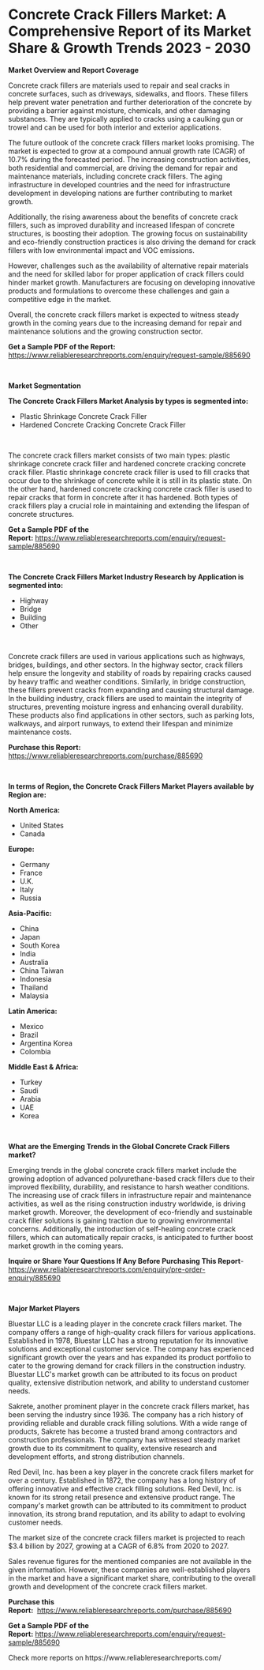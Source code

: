 <p><h1>Concrete Crack Fillers Market: A Comprehensive Report of its Market Share & Growth Trends 2023 - 2030</h1></p><p><strong>Market Overview and Report Coverage</strong></p>
<p><p>Concrete crack fillers are materials used to repair and seal cracks in concrete surfaces, such as driveways, sidewalks, and floors. These fillers help prevent water penetration and further deterioration of the concrete by providing a barrier against moisture, chemicals, and other damaging substances. They are typically applied to cracks using a caulking gun or trowel and can be used for both interior and exterior applications.</p><p>The future outlook of the concrete crack fillers market looks promising. The market is expected to grow at a compound annual growth rate (CAGR) of 10.7% during the forecasted period. The increasing construction activities, both residential and commercial, are driving the demand for repair and maintenance materials, including concrete crack fillers. The aging infrastructure in developed countries and the need for infrastructure development in developing nations are further contributing to market growth.</p><p>Additionally, the rising awareness about the benefits of concrete crack fillers, such as improved durability and increased lifespan of concrete structures, is boosting their adoption. The growing focus on sustainability and eco-friendly construction practices is also driving the demand for crack fillers with low environmental impact and VOC emissions.</p><p>However, challenges such as the availability of alternative repair materials and the need for skilled labor for proper application of crack fillers could hinder market growth. Manufacturers are focusing on developing innovative products and formulations to overcome these challenges and gain a competitive edge in the market.</p><p>Overall, the concrete crack fillers market is expected to witness steady growth in the coming years due to the increasing demand for repair and maintenance solutions and the growing construction sector.</p></p>
<p><strong>Get a Sample PDF of the Report:</strong> <a href="https://www.reliableresearchreports.com/enquiry/request-sample/885690">https://www.reliableresearchreports.com/enquiry/request-sample/885690</a></p>
<p>&nbsp;</p>
<p><strong>Market Segmentation</strong></p>
<p><strong>The Concrete Crack Fillers Market Analysis by types is segmented into:</strong></p>
<p><ul><li>Plastic Shrinkage Concrete Crack Filler</li><li>Hardened Concrete Cracking Concrete Crack Filler</li></ul></p>
<p>&nbsp;</p>
<p><p>The concrete crack fillers market consists of two main types: plastic shrinkage concrete crack filler and hardened concrete cracking concrete crack filler. Plastic shrinkage concrete crack filler is used to fill cracks that occur due to the shrinkage of concrete while it is still in its plastic state. On the other hand, hardened concrete cracking concrete crack filler is used to repair cracks that form in concrete after it has hardened. Both types of crack fillers play a crucial role in maintaining and extending the lifespan of concrete structures.</p></p>
<p><strong>Get a Sample PDF of the Report:</strong>&nbsp;<a href="https://www.reliableresearchreports.com/enquiry/request-sample/885690">https://www.reliableresearchreports.com/enquiry/request-sample/885690</a></p>
<p>&nbsp;</p>
<p><strong>The Concrete Crack Fillers Market Industry Research by Application is segmented into:</strong></p>
<p><ul><li>Highway</li><li>Bridge</li><li>Building</li><li>Other</li></ul></p>
<p>&nbsp;</p>
<p><p>Concrete crack fillers are used in various applications such as highways, bridges, buildings, and other sectors. In the highway sector, crack fillers help ensure the longevity and stability of roads by repairing cracks caused by heavy traffic and weather conditions. Similarly, in bridge construction, these fillers prevent cracks from expanding and causing structural damage. In the building industry, crack fillers are used to maintain the integrity of structures, preventing moisture ingress and enhancing overall durability. These products also find applications in other sectors, such as parking lots, walkways, and airport runways, to extend their lifespan and minimize maintenance costs.</p></p>
<p><strong>Purchase this Report:</strong>&nbsp; <a href="https://www.reliableresearchreports.com/purchase/885690">https://www.reliableresearchreports.com/purchase/885690</a></p>
<p>&nbsp;</p>
<p><strong>In terms of Region, the Concrete Crack Fillers Market Players available by Region are:</strong></p>
<p>
    <p> <strong> North America: </strong>
        <ul>
            <li>United States</li>
            <li>Canada</li>
        </ul>
        </p> 
    <p> <strong> Europe: </strong>
        <ul>
            <li>Germany</li>
            <li>France</li>
            <li>U.K.</li>
            <li>Italy</li>
            <li>Russia</li>
        </ul>
        </p> 
    <p> <strong> Asia-Pacific: </strong>
        <ul>
            <li>China</li>
            <li>Japan</li>
            <li>South Korea</li>
            <li>India</li>
            <li>Australia</li>
            <li>China Taiwan</li>
            <li>Indonesia</li>
            <li>Thailand</li>
            <li>Malaysia</li>
        </ul>
        </p> 
    <p> <strong> Latin America: </strong>
        <ul>
            <li>Mexico</li>
            <li>Brazil</li>
            <li>Argentina Korea</li>
            <li>Colombia</li>
        </ul>
        </p> 
    <p> <strong> Middle East & Africa: </strong>
        <ul>
            <li>Turkey</li>
            <li>Saudi</li>
            <li>Arabia</li>
            <li>UAE</li>
            <li>Korea</li>
        </ul>
    </p>
    </p>
<p>&nbsp;</p>
<p><strong>What are the Emerging Trends in the Global Concrete Crack Fillers market?</strong></p>
<p><p>Emerging trends in the global concrete crack fillers market include the growing adoption of advanced polyurethane-based crack fillers due to their improved flexibility, durability, and resistance to harsh weather conditions. The increasing use of crack fillers in infrastructure repair and maintenance activities, as well as the rising construction industry worldwide, is driving market growth. Moreover, the development of eco-friendly and sustainable crack filler solutions is gaining traction due to growing environmental concerns. Additionally, the introduction of self-healing concrete crack fillers, which can automatically repair cracks, is anticipated to further boost market growth in the coming years.</p></p>
<p><strong>Inquire or Share Your Questions If Any Before Purchasing This Report</strong>- <a href="https://www.reliableresearchreports.com/enquiry/pre-order-enquiry/885690">https://www.reliableresearchreports.com/enquiry/pre-order-enquiry/885690</a></p>
<p>&nbsp;</p>
<p><strong>Major Market Players</strong></p>
<p><p>Bluestar LLC is a leading player in the concrete crack fillers market. The company offers a range of high-quality crack fillers for various applications. Established in 1978, Bluestar LLC has a strong reputation for its innovative solutions and exceptional customer service. The company has experienced significant growth over the years and has expanded its product portfolio to cater to the growing demand for crack fillers in the construction industry. Bluestar LLC's market growth can be attributed to its focus on product quality, extensive distribution network, and ability to understand customer needs.</p><p>Sakrete, another prominent player in the concrete crack fillers market, has been serving the industry since 1936. The company has a rich history of providing reliable and durable crack filling solutions. With a wide range of products, Sakrete has become a trusted brand among contractors and construction professionals. The company has witnessed steady market growth due to its commitment to quality, extensive research and development efforts, and strong distribution channels.</p><p>Red Devil, Inc. has been a key player in the concrete crack fillers market for over a century. Established in 1872, the company has a long history of offering innovative and effective crack filling solutions. Red Devil, Inc. is known for its strong retail presence and extensive product range. The company's market growth can be attributed to its commitment to product innovation, its strong brand reputation, and its ability to adapt to evolving customer needs.</p><p>The market size of the concrete crack fillers market is projected to reach $3.4 billion by 2027, growing at a CAGR of 6.8% from 2020 to 2027. </p><p>Sales revenue figures for the mentioned companies are not available in the given information. However, these companies are well-established players in the market and have a significant market share, contributing to the overall growth and development of the concrete crack fillers market.</p></p>
<p><strong>Purchase this Report:</strong>&nbsp;&nbsp;<a href="https://www.reliableresearchreports.com/purchase/885690">https://www.reliableresearchreports.com/purchase/885690</a></p>
<p></p>
<p><strong>Get a Sample PDF of the Report:</strong>&nbsp;<a href="https://www.reliableresearchreports.com/enquiry/request-sample/885690">https://www.reliableresearchreports.com/enquiry/request-sample/885690</a></p>
<p>Check more reports on https://www.reliableresearchreports.com/</p>